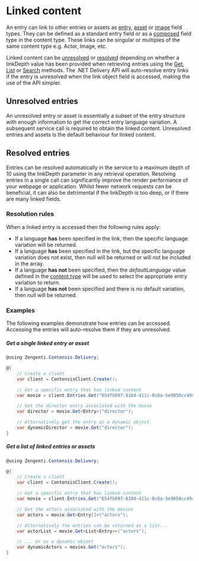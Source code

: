 # Linked content

An entry can link to other entries or assets as [entry](/model/entry.md), [asset](/model/asset.md) or [image](/model/image.md) field types. They can be defined as a standard entry field or as a [composed](/model/composed.md) field type in the content type. These links can be singular or multiples of the same content type e.g. Actor, Image, etc.

Linked content can be [unresolved](#unresolved-entries) or [resolved](#resolved-entries) depending on whether a linkDepth value has been provided when retrieving entries using the [Get](/key-concepts/entry-get.md), [List](/key-concepts/entries-list.md) or [Search](/search/entry-search.md) methods. The .NET Delivery API will auto-resolve entry links if the entry is unresolved when the link object field is accessed, making the use of the API simpler.

## Unresolved entries

An unresolved entry or asset is essentially a subset of the entry structure with enough information to get the correct entry language variation. A subsequent service call is required to obtain the linked content. Unresolved entries and assets is the default behaviour for linked content.

## Resolved entries

Entries can be resolved automatically in the service to a maximum depth of 10 using the linkDepth parameter in any retrieval operation. Resolving entries in a single call can significantly improve the render performance of your webpage or application. Whilst fewer network requests can be beneficial, it can also be detrimental if the linkDepth is too deep, or if there are many linked fields.

### Resolution rules

When a linked entry is accessed then the following rules apply:

- If a language **has** been specified in the link, then the specific language variation will be returned.
- If a language **has** been specified in the link, but the specific language variation does not exist, then null will be returned or will not be included in the array.
- If a language **has not** been specified, then the *defaultLanguage* value defined in the [content type](/model/contenttype.md) will be used to select the appropriate entry variation to return.
- If a language **has not** been specified and there is no default variation, then null will be returned.

### Examples

The following examples demonstrate how entries can be accessed. Accessing the entries will auto-resolve them if they are unresolved.

##### Get a single linked entry or asset

```cs
@using Zengenti.Contensis.Delivery;

@{
    // Create a client
    var client = ContensisClient.Create();

    // Get a specific entry that has linked content
    var movie = client.Entries.Get("654fb097-8104-411c-8c6a-5e9050cc49c2");

    // Get the director entry associated with the movie
    var director = movie.Get<Entry>("director");

    // Alternatively get the entry as a dynamic object
    var dynamicDirector = movie.Get("director");
}
```

##### Get a list of linked entries or assets

```cs
@using Zengenti.Contensis.Delivery;

@{
    // Create a client
    var client = ContensisClient.Create();

    // Get a specific entry that has linked content
    var movie = client.Entries.Get("654fb097-8104-411c-8c6a-5e9050cc49c2");

    // Get the actors associated with the movies
    var actors = movie.Get<Entry[]>("actors");

    // Alternatively the entries can be returned as a list...
    var actorList = movie.Get<List<Entry>>("actors");

    // ... or as a dynamic object
    var dynamicActors = movies.Get("actors");
}
```
